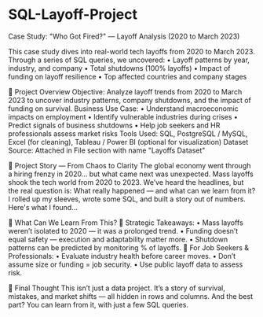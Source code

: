 # SQL-Layoff-Project
Case Study: "Who Got Fired?" — Layoff Analysis (2020 to March 2023)

This case study dives into real-world tech layoffs from 2020 to March 2023. Through a series of SQL queries, we uncovered:
•	Layoff patterns by year, industry, and company
•	Total shutdowns (100% layoffs)
•	Impact of funding on layoff resilience
•	Top affected countries and company stages

🎯 Project Overview
Objective: Analyze layoff trends from 2020 to March 2023 to uncover industry patterns, company shutdowns, and the impact of funding on survival.
Business Use Case:
•	Understand macroeconomic impacts on employment
•	Identify vulnerable industries during crises
•	Predict signals of business shutdowns
•	Help job seekers and HR professionals assess market risks
Tools Used: SQL, PostgreSQL / MySQL, Excel (for cleaning), Tableau / Power BI (optional for visualization)
Dataset Source: Attached in File section with name "Layoffs Dataset"

🧵 Project Story — From Chaos to Clarity
The global economy went through a hiring frenzy in 2020... but what came next was unexpected. Mass layoffs shook the tech world from 2020 to 2023. We’ve heard the headlines, but the real question is:
What really happened — and what can we learn from it?
I rolled up my sleeves, wrote some SQL, and built a story out of numbers. Here's what I found...

🧠 What Can We Learn From This?
🔄 Strategic Takeaways:
•	Mass layoffs weren’t isolated to 2020 — it was a prolonged trend.
•	Funding doesn’t equal safety — execution and adaptability matter more.
•	Shutdown patterns can be predicted by monitoring % of layoffs.
🔮 For Job Seekers & Professionals:
•	Evaluate industry health before career moves.
•	Don’t assume size or funding = job security.
•	Use public layoff data to assess risk.

🌟 Final Thought
This isn’t just a data project. It’s a story of survival, mistakes, and market shifts — all hidden in rows and columns.
And the best part? You can learn from it, with just a few SQL queries.

	


